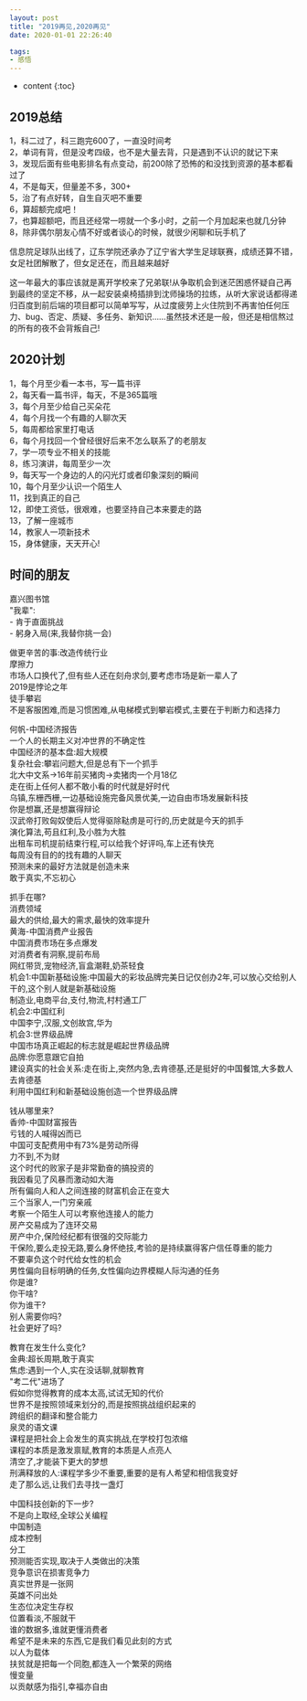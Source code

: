 ```yaml
---
layout: post
title: "2019再见,2020再见"
date: 2020-01-01 22:26:40

tags:
- 感悟
---
```

* content
{:toc}
















## 2019总结
1，科二过了，科三跑完600了，一直没时间考  
2，单词有背，但是没考四级，也不是大量去背，只是遇到不认识的就记下来  
3，发现后面有些电影排名有点变动，前200除了恐怖的和没找到资源的基本都看过了  
4，不是每天，但量差不多，300+  
5，治了有点好转，自生自灭吧不重要  
6，算超额完成吧！  
7，也算超额吧，而且还经常一唠就一个多小时，之前一个月加起来也就几分钟  
8，除非偶尔朋友心情不好或者谈心的时候，就很少闲聊和玩手机了  

信息院足球队出线了，辽东学院还承办了辽宁省大学生足球联赛，成绩还算不错，女足社团解散了，但女足还在，而且越来越好

这一年最大的事应该就是离开学校来了兄弟联!从争取机会到迷茫困惑怀疑自己再到最终的坚定不移，从一起安装桌椅插排到沈师操场的拉练，从听大家说话都得递归百度到前后端的项目都可以简单写写，从过度疲劳上火住院到不再害怕任何压力、bug、否定、质疑、多任务、新知识……虽然技术还是一般，但还是相信熬过的所有的夜不会背叛自己!

## 2020计划
1，每个月至少看一本书，写一篇书评  
2，每天看一篇书评，每天，不是365篇哦  
3，每个月至少给自己买朵花  
4，每个月找一个有趣的人聊次天  
5，每周都给家里打电话  
6，每个月找回一个曾经很好后来不怎么联系了的老朋友  
7，学一项专业不相关的技能  
8，练习演讲，每周至少一次  
9，每天写一个身边的人的闪光灯或者印象深刻的瞬间  
10，每个月至少认识一个陌生人  
11，找到真正的自己  
12，即使工资低，很艰难，也要坚持自己本来要走的路  
13，了解一座城市  
14，教家人一项新技术  
15，身体健康，天天开心!  


## 时间的朋友
嘉兴图书馆  
"我辈":  
	- 肯于直面挑战  
	- 躬身入局(来,我替你挑一会)

做更辛苦的事:改造传统行业  
摩擦力  
市场人口换代了,但有些人还在刻舟求剑,要考虑市场是新一辈人了  
2019是悖论之年  
徒手攀岩  
不是客服困难,而是习惯困难,从电梯模式到攀岩模式,主要在于判断力和选择力  

何帆-中国经济报告  
	一个人的长期主义对冲世界的不确定性  
	中国经济的基本盘:超大规模  
	复杂社会:攀岩问题大,但是总有下一个抓手  
	北大中文系->16年前买猪肉->卖猪肉一个月18亿  
	走在街上任何人都不敢小看的时代就是好时代  
	乌镇,东栅西栅,一边基础设施完备风景优美,一边自由市场发展新科技  
	你是想赢,还是想赢得辩论  
	汉武帝打败匈奴使后人觉得驱除鞑虏是可行的,历史就是今天的抓手  
	演化算法,苟且红利,及小胜为大胜  
	出租车司机提前结束行程,可以给我个好评吗,车上还有快充  
	每周没有目的的找有趣的人聊天  
	预测未来的最好方法就是创造未来  
	敢于真实,不忘初心  
	
抓手在哪?  
	消费领域  
	最大的供给,最大的需求,最快的效率提升  
	黄海-中国消费产业报告  
	中国消费市场在多点爆发  
	对消费者有洞察,提前布局  
	网红带货,宠物经济,盲盒潮鞋,奶茶轻食  
	机会1:中国新基础设施:中国最大的彩妆品牌完美日记仅创办2年,可以放心交给别人干的,这个别人就是新基础设施  
	制造业,电商平台,支付,物流,村村通工厂  
	机会2:中国红利  
	中国李宁,汉服,文创故宫,华为  
	机会3:世界级品牌  
	中国市场真正崛起的标志就是崛起世界级品牌  
	品牌:你愿意跟它自拍  
	建设真实的社会关系:走在街上,突然内急,去肯德基,还是挺好的中国餐馆,大多数人去肯德基  
	利用中国红利和新基础设施创造一个世界级品牌  
	
钱从哪里来?  
	香帅-中国财富报告  
	亏钱的人喊得凶而已  
	中国可支配费用中有73%是劳动所得  
	力不到,不为财  
	这个时代的败家子是非常勤奋的搞投资的  
	我因看见了风暴而激动如大海  
	所有偏向人和人之间连接的财富机会正在变大  
	三个当家人,一门穷亲戚  
	考察一个陌生人可以考察他连接人的能力  
	房产交易成为了连环交易  
	房产中介,保险经纪都有很强的交际能力  
	干保险,要么走投无路,要么身怀绝技,考验的是持续赢得客户信任尊重的能力  
	不要辜负这个时代给女性的机会  
	男性偏向目标明确的任务,女性偏向边界模糊人际沟通的任务  
	你是谁?  
	你干啥?  
	你为谁干?  
	别人需要你吗?  
	社会更好了吗?  
	
教育在发生什么变化?  
	金典:超长周期,敢于真实  
	焦虑:遇到一个人,实在没话聊,就聊教育  
	"考二代"进场了  
	假如你觉得教育的成本太高,试试无知的代价  
	世界不是按照领域来划分的,而是按照挑战组织起来的  
	跨组织的翻译和整合能力  
	泉灵的语文课  
	课程是把社会上会发生的真实挑战,在学校打包浓缩  
	课程的本质是激发禀赋,教育的本质是人点亮人  
	清空了,才能装下更大的梦想  
	刑满释放的人:课程学多少不重要,重要的是有人希望和相信我变好  
	走了那么远,让我们去寻找一盏灯  
	
中国科技创新的下一步?  
	 不是向上取经,全球公关编程  
	 中国制造  
	 成本控制  
	 分工  
	 预测能否实现,取决于人类做出的决策  
	 竞争意识在损害竞争力  
	 真实世界是一张网  
	 英雄不问出处  
	 生态位决定生存权  
	 位置看淡,不服就干  
	 谁的数据多,谁就更懂消费者  
	 希望不是未来的东西,它是我们看见此刻的方式  
	 以人为载体  
	 扶贫就是把每一个同胞,都连入一个繁荣的网络   
	 慢变量  
	 以贡献感为指引,幸福亦自由
	 

	




















